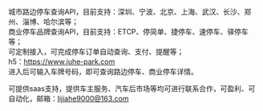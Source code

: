 城市路边停车查询API，目前支持：深圳、宁波、北京、上海、武汉、长沙、郑州、淄博、哈尔滨等；  
商业停车品牌查询API，目前支持：ETCP、停简单、捷停车、速停车、驿停车等；  
可定制接入，可完成停车订单自动查询、支付、提醒等；  
h5：https://www.juhe-park.com  
进入后可输入车牌号码，即可查询路边停车、商业停车详情。  

可提供saas支持，提供车主服务、汽车后市场等均可进行联系合作，可盈利、可自动化，邮箱：lijiahe9000@163.com  
